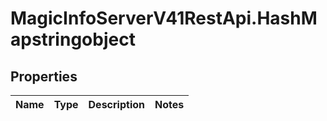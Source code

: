 # MagicInfoServerV41RestApi.HashMapstringobject

## Properties
Name | Type | Description | Notes
------------ | ------------- | ------------- | -------------


